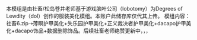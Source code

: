 本模组是由社畜/松岛苍井老师基于游戏脑叶公司（lobotomy）为Degrees of Lewdity（dol）创作的服装美化模组。本账户此储存库仅代其上传。 
模组内容：社畜6.zip⇢薄瞑护甲美化+失乐园护甲美化+正义裁决者护甲美化+dacapo护甲美化+dacapo饰品+数据删除饰品。后续社畜老师绝赞更新中，，，
